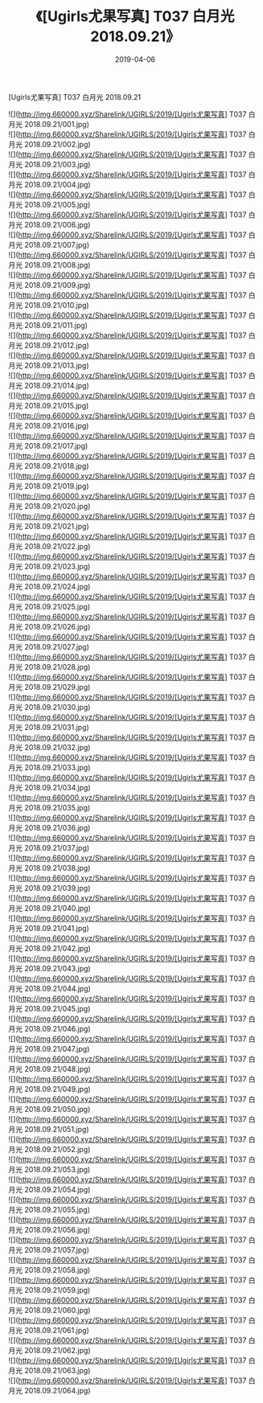 ﻿---
layout: post
title:  《[Ugirls尤果写真] T037 白月光 2018.09.21》
date:   2019-04-06
img: http://img.660000.xyz/Sharelink/UGIRLS/2019/[Ugirls尤果写真] T037 白月光 2018.09.21/000.jpg
categories: [美女, 清纯, 唯美]
---

[Ugirls尤果写真] T037 白月光 2018.09.21

 ![](http://img.660000.xyz/Sharelink/UGIRLS/2019/[Ugirls尤果写真] T037 白月光 2018.09.21/001.jpg) <br>![](http://img.660000.xyz/Sharelink/UGIRLS/2019/[Ugirls尤果写真] T037 白月光 2018.09.21/002.jpg) <br>![](http://img.660000.xyz/Sharelink/UGIRLS/2019/[Ugirls尤果写真] T037 白月光 2018.09.21/003.jpg) <br>![](http://img.660000.xyz/Sharelink/UGIRLS/2019/[Ugirls尤果写真] T037 白月光 2018.09.21/004.jpg) <br>![](http://img.660000.xyz/Sharelink/UGIRLS/2019/[Ugirls尤果写真] T037 白月光 2018.09.21/005.jpg) <br>![](http://img.660000.xyz/Sharelink/UGIRLS/2019/[Ugirls尤果写真] T037 白月光 2018.09.21/006.jpg) <br>![](http://img.660000.xyz/Sharelink/UGIRLS/2019/[Ugirls尤果写真] T037 白月光 2018.09.21/007.jpg) <br>![](http://img.660000.xyz/Sharelink/UGIRLS/2019/[Ugirls尤果写真] T037 白月光 2018.09.21/008.jpg) <br>![](http://img.660000.xyz/Sharelink/UGIRLS/2019/[Ugirls尤果写真] T037 白月光 2018.09.21/009.jpg) <br>![](http://img.660000.xyz/Sharelink/UGIRLS/2019/[Ugirls尤果写真] T037 白月光 2018.09.21/010.jpg) <br>![](http://img.660000.xyz/Sharelink/UGIRLS/2019/[Ugirls尤果写真] T037 白月光 2018.09.21/011.jpg) <br>![](http://img.660000.xyz/Sharelink/UGIRLS/2019/[Ugirls尤果写真] T037 白月光 2018.09.21/012.jpg) <br>![](http://img.660000.xyz/Sharelink/UGIRLS/2019/[Ugirls尤果写真] T037 白月光 2018.09.21/013.jpg) <br>![](http://img.660000.xyz/Sharelink/UGIRLS/2019/[Ugirls尤果写真] T037 白月光 2018.09.21/014.jpg) <br>![](http://img.660000.xyz/Sharelink/UGIRLS/2019/[Ugirls尤果写真] T037 白月光 2018.09.21/015.jpg) <br>![](http://img.660000.xyz/Sharelink/UGIRLS/2019/[Ugirls尤果写真] T037 白月光 2018.09.21/016.jpg) <br>![](http://img.660000.xyz/Sharelink/UGIRLS/2019/[Ugirls尤果写真] T037 白月光 2018.09.21/017.jpg) <br>![](http://img.660000.xyz/Sharelink/UGIRLS/2019/[Ugirls尤果写真] T037 白月光 2018.09.21/018.jpg) <br>![](http://img.660000.xyz/Sharelink/UGIRLS/2019/[Ugirls尤果写真] T037 白月光 2018.09.21/019.jpg) <br>![](http://img.660000.xyz/Sharelink/UGIRLS/2019/[Ugirls尤果写真] T037 白月光 2018.09.21/020.jpg) <br>![](http://img.660000.xyz/Sharelink/UGIRLS/2019/[Ugirls尤果写真] T037 白月光 2018.09.21/021.jpg) <br>![](http://img.660000.xyz/Sharelink/UGIRLS/2019/[Ugirls尤果写真] T037 白月光 2018.09.21/022.jpg) <br>![](http://img.660000.xyz/Sharelink/UGIRLS/2019/[Ugirls尤果写真] T037 白月光 2018.09.21/023.jpg) <br>![](http://img.660000.xyz/Sharelink/UGIRLS/2019/[Ugirls尤果写真] T037 白月光 2018.09.21/024.jpg) <br>![](http://img.660000.xyz/Sharelink/UGIRLS/2019/[Ugirls尤果写真] T037 白月光 2018.09.21/025.jpg) <br>![](http://img.660000.xyz/Sharelink/UGIRLS/2019/[Ugirls尤果写真] T037 白月光 2018.09.21/026.jpg) <br>![](http://img.660000.xyz/Sharelink/UGIRLS/2019/[Ugirls尤果写真] T037 白月光 2018.09.21/027.jpg) <br>![](http://img.660000.xyz/Sharelink/UGIRLS/2019/[Ugirls尤果写真] T037 白月光 2018.09.21/028.jpg) <br>![](http://img.660000.xyz/Sharelink/UGIRLS/2019/[Ugirls尤果写真] T037 白月光 2018.09.21/029.jpg) <br>![](http://img.660000.xyz/Sharelink/UGIRLS/2019/[Ugirls尤果写真] T037 白月光 2018.09.21/030.jpg) <br>![](http://img.660000.xyz/Sharelink/UGIRLS/2019/[Ugirls尤果写真] T037 白月光 2018.09.21/031.jpg) <br>![](http://img.660000.xyz/Sharelink/UGIRLS/2019/[Ugirls尤果写真] T037 白月光 2018.09.21/032.jpg) <br>![](http://img.660000.xyz/Sharelink/UGIRLS/2019/[Ugirls尤果写真] T037 白月光 2018.09.21/033.jpg) <br>![](http://img.660000.xyz/Sharelink/UGIRLS/2019/[Ugirls尤果写真] T037 白月光 2018.09.21/034.jpg) <br>![](http://img.660000.xyz/Sharelink/UGIRLS/2019/[Ugirls尤果写真] T037 白月光 2018.09.21/035.jpg) <br>![](http://img.660000.xyz/Sharelink/UGIRLS/2019/[Ugirls尤果写真] T037 白月光 2018.09.21/036.jpg) <br>![](http://img.660000.xyz/Sharelink/UGIRLS/2019/[Ugirls尤果写真] T037 白月光 2018.09.21/037.jpg) <br>![](http://img.660000.xyz/Sharelink/UGIRLS/2019/[Ugirls尤果写真] T037 白月光 2018.09.21/038.jpg) <br>![](http://img.660000.xyz/Sharelink/UGIRLS/2019/[Ugirls尤果写真] T037 白月光 2018.09.21/039.jpg) <br>![](http://img.660000.xyz/Sharelink/UGIRLS/2019/[Ugirls尤果写真] T037 白月光 2018.09.21/040.jpg) <br>![](http://img.660000.xyz/Sharelink/UGIRLS/2019/[Ugirls尤果写真] T037 白月光 2018.09.21/041.jpg) <br>![](http://img.660000.xyz/Sharelink/UGIRLS/2019/[Ugirls尤果写真] T037 白月光 2018.09.21/042.jpg) <br>![](http://img.660000.xyz/Sharelink/UGIRLS/2019/[Ugirls尤果写真] T037 白月光 2018.09.21/043.jpg) <br>![](http://img.660000.xyz/Sharelink/UGIRLS/2019/[Ugirls尤果写真] T037 白月光 2018.09.21/044.jpg) <br>![](http://img.660000.xyz/Sharelink/UGIRLS/2019/[Ugirls尤果写真] T037 白月光 2018.09.21/045.jpg) <br>![](http://img.660000.xyz/Sharelink/UGIRLS/2019/[Ugirls尤果写真] T037 白月光 2018.09.21/046.jpg) <br>![](http://img.660000.xyz/Sharelink/UGIRLS/2019/[Ugirls尤果写真] T037 白月光 2018.09.21/047.jpg) <br>![](http://img.660000.xyz/Sharelink/UGIRLS/2019/[Ugirls尤果写真] T037 白月光 2018.09.21/048.jpg) <br>![](http://img.660000.xyz/Sharelink/UGIRLS/2019/[Ugirls尤果写真] T037 白月光 2018.09.21/049.jpg) <br>![](http://img.660000.xyz/Sharelink/UGIRLS/2019/[Ugirls尤果写真] T037 白月光 2018.09.21/050.jpg) <br>![](http://img.660000.xyz/Sharelink/UGIRLS/2019/[Ugirls尤果写真] T037 白月光 2018.09.21/051.jpg) <br>![](http://img.660000.xyz/Sharelink/UGIRLS/2019/[Ugirls尤果写真] T037 白月光 2018.09.21/052.jpg) <br>![](http://img.660000.xyz/Sharelink/UGIRLS/2019/[Ugirls尤果写真] T037 白月光 2018.09.21/053.jpg) <br>![](http://img.660000.xyz/Sharelink/UGIRLS/2019/[Ugirls尤果写真] T037 白月光 2018.09.21/054.jpg) <br>![](http://img.660000.xyz/Sharelink/UGIRLS/2019/[Ugirls尤果写真] T037 白月光 2018.09.21/055.jpg) <br>![](http://img.660000.xyz/Sharelink/UGIRLS/2019/[Ugirls尤果写真] T037 白月光 2018.09.21/056.jpg) <br>![](http://img.660000.xyz/Sharelink/UGIRLS/2019/[Ugirls尤果写真] T037 白月光 2018.09.21/057.jpg) <br>![](http://img.660000.xyz/Sharelink/UGIRLS/2019/[Ugirls尤果写真] T037 白月光 2018.09.21/058.jpg) <br>![](http://img.660000.xyz/Sharelink/UGIRLS/2019/[Ugirls尤果写真] T037 白月光 2018.09.21/059.jpg) <br>![](http://img.660000.xyz/Sharelink/UGIRLS/2019/[Ugirls尤果写真] T037 白月光 2018.09.21/060.jpg) <br>![](http://img.660000.xyz/Sharelink/UGIRLS/2019/[Ugirls尤果写真] T037 白月光 2018.09.21/061.jpg) <br>![](http://img.660000.xyz/Sharelink/UGIRLS/2019/[Ugirls尤果写真] T037 白月光 2018.09.21/062.jpg) <br>![](http://img.660000.xyz/Sharelink/UGIRLS/2019/[Ugirls尤果写真] T037 白月光 2018.09.21/063.jpg) <br>![](http://img.660000.xyz/Sharelink/UGIRLS/2019/[Ugirls尤果写真] T037 白月光 2018.09.21/064.jpg) <br>